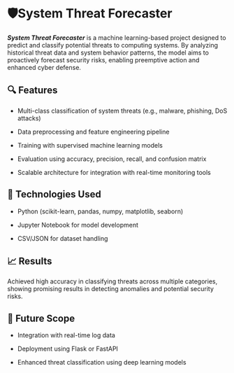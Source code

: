 # **🛡️System Threat Forecaster**
***System Threat Forecaster*** is a machine learning-based project designed to predict and classify potential threats to computing systems. By analyzing historical threat data and system behavior patterns, the model aims to proactively forecast security risks, enabling preemptive action and enhanced cyber defense.

## **🔍 Features**
- Multi-class classification of system threats (e.g., malware, phishing, DoS attacks)

- Data preprocessing and feature engineering pipeline

- Training with supervised machine learning models

- Evaluation using accuracy, precision, recall, and confusion matrix

- Scalable architecture for integration with real-time monitoring tools

## **🧠 Technologies Used**
- Python (scikit-learn, pandas, numpy, matplotlib, seaborn)

- Jupyter Notebook for model development

- CSV/JSON for dataset handling

## **📈 Results**
Achieved high accuracy in classifying threats across multiple categories, showing promising results in detecting anomalies and potential security risks.

## **🚀 Future Scope**
- Integration with real-time log data

- Deployment using Flask or FastAPI

- Enhanced threat classification using deep learning models
